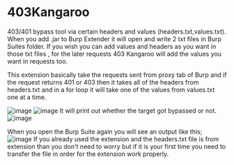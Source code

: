 # 403Kangaroo
403/401 bypass tool via certain headers and values (headers.txt,values.txt). 
When you add .jar to Burp Extender it will open and write 2 txt files in Burp Suites folder. If you wish you can add values and headers as you want in those txt files  , for the later requests 403 Kangaroo will add the values you want in requests too.

This extension basically take the requests sent from proxy tab of Burp and if the request returns 401 or 403 then it takes all of the headers from headers.txt and in a for loop it will take one of the values from values.txt one at a time. 

![image](https://user-images.githubusercontent.com/68515706/184891102-1eeb99df-7b1d-4993-becd-2f5ae4ffea82.png)
![image](https://user-images.githubusercontent.com/68515706/184891166-796d11d3-ef90-4d5b-bbfa-6795c83cf65b.png)
 It will print out whether the target got bypassed or not.
![image](https://user-images.githubusercontent.com/68515706/184890408-a9753df7-9ae4-49c0-81b4-9fea71aa4666.png)

When you open the Burp Suite again you will see an output like this;
![image](https://user-images.githubusercontent.com/68515706/184891666-1e8af9c3-5138-4bd2-a2d4-ca42fb6a11eb.png)
If you already used the extension and the headers.txt file is from extension than you don't need to worry but if it is your first time you need to transfer the file in order for the extension work properly.
